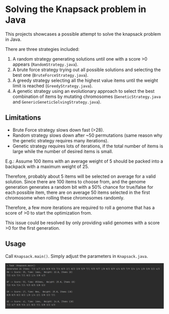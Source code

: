 # Solving the Knapsack problem in Java

This projects showcases a possible attempt to solve the knapsack problem in Java.

There are three strategies included:

1. A random strategy generating solutions until one with a score >0 appears (`RandomStrategy.java`).
2. A brute force strategy trying out all possible solutions and selecting the best one (`BruteForceStrategy.java`).
3. A greedy strategy selecting all the highest value items until the weight limit is reached (`GreedyStrategy.java`).
4. A genetic strategy using an evolutionary approach to select the best combination of items by mutating chromosomes (`GeneticStrategy.java` and `GenericGeneticSolvingStrategy.java`).

## Limitations

- Brute Force strategy slows down fast (>28).
- Random strategy slows down after ~50 permutations (same reason why the genetic strategy requires many iterations).
- Genetic strategy requires lots of iterations, if the total number of items is large while the number of desired items is small.
 
E.g.: Assume 100 items with an average weight of 5 should be packed into a backpack with a maximum weight of 25.

Therefore, probably about 5 items will be selected on average for a valid solution. Since there are 100 items to choose from, and the genome generation generates a random bit with a 50% chance for true/false for each possible item, there are on average 50 items selected in the first chromosome when rolling these chromosomes randomly.

Therefore, a few more iterations are required to roll a genome that has a score of >0 to start the optimization from.  

This issue could be resolved by only providing valid genomes with a score >0 for the first generation.

## Usage
Call `Knapsack.main()`. Simply adjust the parameters in `Knapsack.java`.


![Knapsack image](Knapsack.jpg)

